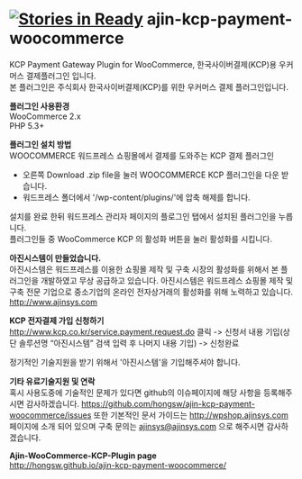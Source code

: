 [![Stories in Ready](https://badge.waffle.io/hongsw/ajin-kcp-payment-woocommerce.png?label=ready)](https://waffle.io/hongsw/ajin-kcp-payment-woocommerce)
ajin-kcp-payment-woocommerce
============================

KCP Payment Gateway Plugin for WooCommerce, 한국사이버결제(KCP)용 우커머스 결제플러그인 입니다.<br />
본 플러그인은 주식회사 한국사이버결제(KCP)를 위한 우커머스 결제 플러그인입니다.<br />

<strong>플러그인 사용환경</strong><br />
 WooCommerce 2.x<br />
 PHP 5.3+<br />

<strong>플러그인 설치 방법</strong><br />
 WOOCOMMERCE 워드프레스 쇼핑몰에서 결제를 도와주는 KCP 결제 플러그인 <br />
- 오른쪽 Download .zip file을 눌러 WOOCOMMERCE KCP 플러그인을 다운 받습니다.
- 워드프레스 폴더에서 '/wp-content/plugins/'에 압축 해제를 합니다.

설치를 완료 한뒤 워드프레스 관리자 페이지의 플로그인 탭에서 설치된 플러그인을 누릅니다.<br />
플러그인들 중 WooCommerce KCP 의 활성화 버튼을 눌러 활성화를 시킵니다.<br />

<strong>아진시스템이 만들었습니다.</strong><br />
 아진시스템은 워드프레스를 이용한 쇼핑몰 제작 및 구축 시장의 활성화를 위해서 본 플러그인을 개발하였고 무상 공급하고 있습니다. 아진시스템은 워드프레스 쇼핑몰 제작 및 구축 전문 기업으로 중소기업의 온라인 전자상거래의 활성화를 위해 노력하고 있습니다. http://www.ajinsys.com <br />

<strong> KCP 전자결제 가입 신청하기 </strong><br />
http://www.kcp.co.kr/service.payment.request.do 클릭 -> 신청서 내용 기입(상단 솔루션명 “아진시스템” 검색 입력 후 나머지 내용 기입) -> 신청완료<br />

정기적인 기술지원을 받기 위해서 '아진시스템'을 기입해주셔야 합니다.<br />

<strong> 기타 유료기술지원 및 연락 </strong><br />
혹시 사용도중에 기술적인 문제가 있다면 github의 이슈페이지에 해당 사항을 등록해주시면 감사하겠습니다. https://github.com/hongsw/ajin-kcp-payment-woocommerce/issues 또한 기본적인 문서 가이드는 http://wpshop.ajinsys.com 페이지에 소개 되어 있으며 구축 문의는 ajinsys@ajinsys.com 으로 해주시면 감사하겠습니다.

<strong> Ajin-WooCommerce-KCP-Plugin page </strong><br />
<a href="http://hongsw.github.io/ajin-kcp-payment-woocommerce/">http://hongsw.github.io/ajin-kcp-payment-woocommerce/</a>
